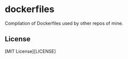 # dockerfiles

Compilation of Dockerfiles used by other repos of mine.

## License

[MIT License][LICENSE]